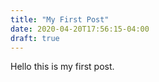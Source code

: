 ```yaml
---
title: "My First Post"
date: 2020-04-20T17:56:15-04:00
draft: true
---
```


Hello this is my first post. 